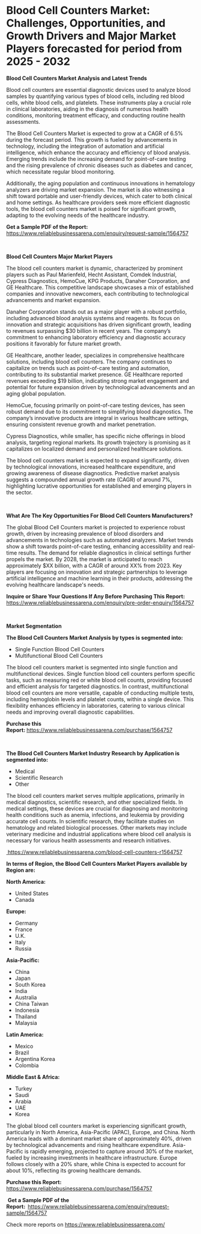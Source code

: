 <p><h1>Blood Cell Counters Market: Challenges, Opportunities, and Growth Drivers and Major Market Players forecasted for period from 2025 - 2032</h1></p><p><strong>Blood Cell Counters Market Analysis and Latest Trends</strong></p>
<p><p>Blood cell counters are essential diagnostic devices used to analyze blood samples by quantifying various types of blood cells, including red blood cells, white blood cells, and platelets. These instruments play a crucial role in clinical laboratories, aiding in the diagnosis of numerous health conditions, monitoring treatment efficacy, and conducting routine health assessments.</p><p>The Blood Cell Counters Market is expected to grow at a CAGR of 6.5% during the forecast period. This growth is fueled by advancements in technology, including the integration of automation and artificial intelligence, which enhance the accuracy and efficiency of blood analysis. Emerging trends include the increasing demand for point-of-care testing and the rising prevalence of chronic diseases such as diabetes and cancer, which necessitate regular blood monitoring. </p><p>Additionally, the aging population and continuous innovations in hematology analyzers are driving market expansion. The market is also witnessing a shift toward portable and user-friendly devices, which cater to both clinical and home settings. As healthcare providers seek more efficient diagnostic tools, the blood cell counters market is poised for significant growth, adapting to the evolving needs of the healthcare industry.</p></p>
<p><strong>Get a Sample PDF of the Report:&nbsp;</strong> <a href="https://www.reliablebusinessarena.com/enquiry/request-sample/1564757?utm_campaign=2518&utm_medium=2&utm_source=Github&utm_content=ia&utm_term=04032025&utm_id=blood-cell-counters">https://www.reliablebusinessarena.com/enquiry/request-sample/1564757</a></p>
<p>&nbsp;</p>
<p><strong>Blood Cell Counters Major Market Players</strong></p>
<p><p>The blood cell counters market is dynamic, characterized by prominent players such as Paul Marienfeld, Hecht Assistant, Comdek Industrial, Cypress Diagnostics, HemoCue, KPG Products, Danaher Corporation, and GE Healthcare. This competitive landscape showcases a mix of established companies and innovative newcomers, each contributing to technological advancements and market expansion.</p><p>Danaher Corporation stands out as a major player with a robust portfolio, including advanced blood analysis systems and reagents. Its focus on innovation and strategic acquisitions has driven significant growth, leading to revenues surpassing $30 billion in recent years. The company’s commitment to enhancing laboratory efficiency and diagnostic accuracy positions it favorably for future market growth.</p><p>GE Healthcare, another leader, specializes in comprehensive healthcare solutions, including blood cell counters. The company continues to capitalize on trends such as point-of-care testing and automation, contributing to its substantial market presence. GE Healthcare reported revenues exceeding $19 billion, indicating strong market engagement and potential for future expansion driven by technological advancements and an aging global population.</p><p>HemoCue, focusing primarily on point-of-care testing devices, has seen robust demand due to its commitment to simplifying blood diagnostics. The company’s innovative products are integral in various healthcare settings, ensuring consistent revenue growth and market penetration.</p><p>Cypress Diagnostics, while smaller, has specific niche offerings in blood analysis, targeting regional markets. Its growth trajectory is promising as it capitalizes on localized demand and personalized healthcare solutions.</p><p>The blood cell counters market is expected to expand significantly, driven by technological innovations, increased healthcare expenditure, and growing awareness of disease diagnostics. Predictive market analysis suggests a compounded annual growth rate (CAGR) of around 7%, highlighting lucrative opportunities for established and emerging players in the sector.</p></p>
<p>&nbsp;</p>
<p><strong>What Are The Key Opportunities For Blood Cell Counters Manufacturers?</strong></p>
<p><p>The global Blood Cell Counters market is projected to experience robust growth, driven by increasing prevalence of blood disorders and advancements in technologies such as automated analyzers. Market trends show a shift towards point-of-care testing, enhancing accessibility and real-time results. The demand for reliable diagnostics in clinical settings further propels the market. By 2028, the market is anticipated to reach approximately $XX billion, with a CAGR of around XX% from 2023. Key players are focusing on innovation and strategic partnerships to leverage artificial intelligence and machine learning in their products, addressing the evolving healthcare landscape's needs.</p></p>
<p><strong>Inquire or Share Your Questions If Any Before Purchasing This Report:</strong> <a href="https://www.reliablebusinessarena.com/enquiry/pre-order-enquiry/1564757?utm_campaign=2518&utm_medium=2&utm_source=Github&utm_content=ia&utm_term=04032025&utm_id=blood-cell-counters">https://www.reliablebusinessarena.com/enquiry/pre-order-enquiry/1564757</a></p>
<p>&nbsp;</p>
<p><strong>Market Segmentation</strong></p>
<p><strong>The Blood Cell Counters Market Analysis by types is segmented into:</strong></p>
<p><ul><li>Single Function Blood Cell Counters</li><li>Multifunctional Blood Cell Counters</li></ul></p>
<p><p>The blood cell counters market is segmented into single function and multifunctional devices. Single function blood cell counters perform specific tasks, such as measuring red or white blood cell counts, providing focused and efficient analysis for targeted diagnostics. In contrast, multifunctional blood cell counters are more versatile, capable of conducting multiple tests, including hemoglobin levels and platelet counts, within a single device. This flexibility enhances efficiency in laboratories, catering to various clinical needs and improving overall diagnostic capabilities.</p></p>
<p><strong>Purchase this Report:&nbsp;</strong><a href="https://www.reliablebusinessarena.com/purchase/1564757?utm_campaign=2518&utm_medium=2&utm_source=Github&utm_content=ia&utm_term=04032025&utm_id=blood-cell-counters">https://www.reliablebusinessarena.com/purchase/1564757</a></p>
<p>&nbsp;</p>
<p><strong>The Blood Cell Counters Market Industry Research by Application is segmented into:</strong></p>
<p><ul><li>Medical</li><li>Scientific Research</li><li>Other</li></ul></p>
<p><p>The blood cell counters market serves multiple applications, primarily in medical diagnostics, scientific research, and other specialized fields. In medical settings, these devices are crucial for diagnosing and monitoring health conditions such as anemia, infections, and leukemia by providing accurate cell counts. In scientific research, they facilitate studies on hematology and related biological processes. Other markets may include veterinary medicine and industrial applications where blood cell analysis is necessary for various health assessments and research initiatives.</p></p>
<p><a href="https://www.reliablebusinessarena.com/blood-cell-counters-r1564757?utm_campaign=2518&utm_medium=2&utm_source=Github&utm_content=ia&utm_term=04032025&utm_id=blood-cell-counters">&nbsp;https://www.reliablebusinessarena.com/blood-cell-counters-r1564757</a></p>
<p><strong>In terms of Region, the Blood Cell Counters Market Players available by Region are:</strong></p>
<p>
    <p> <strong> North America: </strong>
        <ul>
            <li>United States</li>
            <li>Canada</li>
        </ul>
        </p> 
    <p> <strong> Europe: </strong>
        <ul>
            <li>Germany</li>
            <li>France</li>
            <li>U.K.</li>
            <li>Italy</li>
            <li>Russia</li>
        </ul>
        </p> 
    <p> <strong> Asia-Pacific: </strong>
        <ul>
            <li>China</li>
            <li>Japan</li>
            <li>South Korea</li>
            <li>India</li>
            <li>Australia</li>
            <li>China Taiwan</li>
            <li>Indonesia</li>
            <li>Thailand</li>
            <li>Malaysia</li>
        </ul>
        </p> 
    <p> <strong> Latin America: </strong>
        <ul>
            <li>Mexico</li>
            <li>Brazil</li>
            <li>Argentina Korea</li>
            <li>Colombia</li>
        </ul>
        </p> 
    <p> <strong> Middle East & Africa: </strong>
        <ul>
            <li>Turkey</li>
            <li>Saudi</li>
            <li>Arabia</li>
            <li>UAE</li>
            <li>Korea</li>
        </ul>
    </p>
    </p>
<p><p>The global blood cell counters market is experiencing significant growth, particularly in North America, Asia-Pacific (APAC), Europe, and China. North America leads with a dominant market share of approximately 40%, driven by technological advancements and rising healthcare expenditure. Asia-Pacific is rapidly emerging, projected to capture around 30% of the market, fueled by increasing investments in healthcare infrastructure. Europe follows closely with a 20% share, while China is expected to account for about 10%, reflecting its growing healthcare demands.</p></p>
<p><strong>Purchase this Report: </strong><a href="https://www.reliablebusinessarena.com/purchase/1564757?utm_campaign=2518&utm_medium=2&utm_source=Github&utm_content=ia&utm_term=04032025&utm_id=blood-cell-counters">https://www.reliablebusinessarena.com/purchase/1564757</a></p>
<p>&nbsp;<strong>Get a Sample PDF of the Report:&nbsp;&nbsp;</strong><a href="https://www.reliablebusinessarena.com/enquiry/request-sample/1564757?utm_campaign=2518&utm_medium=2&utm_source=Github&utm_content=ia&utm_term=04032025&utm_id=blood-cell-counters">https://www.reliablebusinessarena.com/enquiry/request-sample/1564757</a></p>
<p><strong></strong></p>
<p>Check more reports on <a href="https://www.reliablebusinessarena.com/?utm_campaign=2518&utm_medium=2&utm_source=Github&utm_content=ia&utm_term=04032025&utm_id=blood-cell-counters">https://www.reliablebusinessarena.com/</a></p>